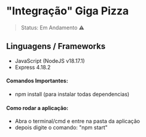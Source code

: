 <h1>"Integração" Giga Pizza</h1>

> Status: Em Andamento ⚠️

## Linguagens / Frameworks
+ JavaScript (NodeJS v18.17.1)
+ Express 4.18.2

#### Comandos Importantes:
+ npm install (para instalar todas dependencias)

#### Como rodar a aplicação:
+ Abra o terminal/cmd e entre na pasta da aplicação
+ depois digite o comando: "npm start"